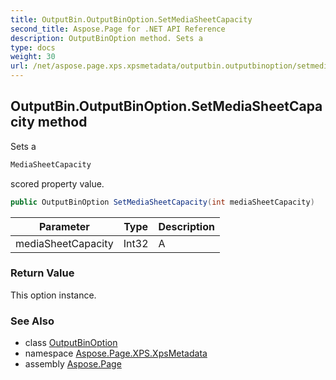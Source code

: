 ```yaml
---
title: OutputBin.OutputBinOption.SetMediaSheetCapacity
second_title: Aspose.Page for .NET API Reference
description: OutputBinOption method. Sets a
type: docs
weight: 30
url: /net/aspose.page.xps.xpsmetadata/outputbin.outputbinoption/setmediasheetcapacity/
---
```

## OutputBin.OutputBinOption.SetMediaSheetCapacity method

Sets a

```csharp
MediaSheetCapacity
```

scored property value.

```csharp
public OutputBinOption SetMediaSheetCapacity(int mediaSheetCapacity)
```

| Parameter | Type | Description |
| --- | --- | --- |
| mediaSheetCapacity | Int32 | A |

### Return Value

This option instance.

### See Also

* class [OutputBinOption](../)
* namespace [Aspose.Page.XPS.XpsMetadata](../../outputbin.outputbinoption/)
* assembly [Aspose.Page](../../../)


